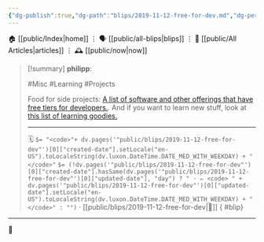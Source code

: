 ```yaml
---
{"dg-publish":true,"dg-path":"blips/2019-11-12-free-for-dev.md","dg-permalink":"2019/11/12/free-for-dev/","permalink":"/2019/11/12/free-for-dev/","title":"philipp @ 2019-11-12"}
---
```



<div class="transclusion internal-embed is-loaded"><div class="markdown-embed">




🏠 [[public/Index\|home]]  ⋮ 🗣️ [[public/all-blips\|blips]] ⋮  📝 [[public/All Articles\|articles]]  ⋮ 🕰️ [[public/now\|now]]


</div></div>


> [!summary] **philipp**:
>
> #Misc #Learning #Projects
>
> Food for side projects: [A list of software and other offerings that have free
> tiers for developers.](https://free-for.dev/). And if you want to learn new
> stuff, look at [this list of learning
> goodies.](https://goodies.gitbook.io/goodies/)
> - - -
>
> 🗓️ `$= "<code>"+ dv.pages('"public/blips/2019-11-12-free-for-dev"')[0]["created-date"].setLocale("en-US").toLocaleString(dv.luxon.DateTime.DATE_MED_WITH_WEEKDAY) + "</code>"` `$= (!dv.pages('"public/blips/2019-11-12-free-for-dev"')[0]["created-date"].hasSame(dv.pages('"public/blips/2019-11-12-free-for-dev"')[0]["updated-date"], "day") ? " · ✏️ <code> " + dv.pages('"public/blips/2019-11-12-free-for-dev"')[0]["updated-date"].setLocale("en-US").toLocaleString(dv.luxon.DateTime.DATE_MED_WITH_WEEKDAY) + "</code>" : "")`  · [[public/blips/2019-11-12-free-for-dev\|🔗]]
{ #blip}


- - -

 👾
